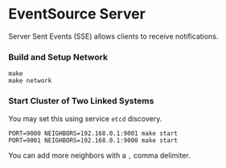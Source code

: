 # EventSource Server

Server Sent Events (SSE) allows clients to receive notifications.

### Build and Setup Network

```shell
make
make network
```

### Start Cluster of Two Linked Systems

You may set this using service `etcd` discovery.

```shell
PORT=9000 NEIGHBORS=192.168.0.1:9001 make start
PORT=9001 NEIGHBORS=192.168.0.1:9000 make start
```

You can add more neighbors with a `,` comma delimiter.
